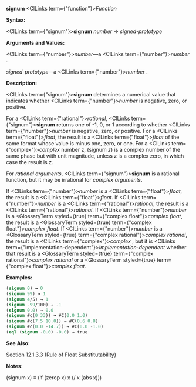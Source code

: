 **signum** <ClLinks  term={"function"}><i>Function</i></ClLinks> 



**Syntax:** 



<ClLinks  term={"signum"}><b>signum</b></ClLinks> *number → signed-prototype* 



**Arguments and Values:** 



<ClLinks  term={"number"}><i>number</i></ClLinks>—a <ClLinks  term={"number"}><i>number</i></ClLinks> . 



*signed-prototype*—a <ClLinks  term={"number"}><i>number</i></ClLinks> . 



**Description:** 



<ClLinks  term={"signum"}><b>signum</b></ClLinks> determines a numerical value that indicates whether <ClLinks  term={"number"}><i>number</i></ClLinks> is negative, zero, or positive. 



For a <ClLinks  term={"rational"}><i>rational</i></ClLinks>, <ClLinks  term={"signum"}><b>signum</b></ClLinks> returns one of -1, 0, or 1 according to whether <ClLinks  term={"number"}><i>number</i></ClLinks> is negative, zero, or positive. For a <ClLinks  term={"float"}><i>float</i></ClLinks>, the result is a <ClLinks  term={"float"}><i>float</i></ClLinks> of the same format whose value is minus one, zero, or one. For a <ClLinks  term={"complex"}><i>complex</i></ClLinks> number z, (signum *z*) is a complex number of the same phase but with unit magnitude, unless z is a complex zero, in which case the result is z. 



For *rational arguments*, <ClLinks  term={"signum"}><b>signum</b></ClLinks> is a rational function, but it may be irrational for *complex arguments*. 



If <ClLinks  term={"number"}><i>number</i></ClLinks> is a <ClLinks  term={"float"}><i>float</i></ClLinks>, the result is a <ClLinks  term={"float"}><i>float</i></ClLinks>. If <ClLinks  term={"number"}><i>number</i></ClLinks> is a <ClLinks  term={"rational"}><i>rational</i></ClLinks>, the result is a <ClLinks  term={"rational"}><i>rational</i></ClLinks>. If <ClLinks  term={"number"}><i>number</i></ClLinks> is a <GlossaryTerm styled={true} term={"complex float"}><i>complex float</i></GlossaryTerm>, the result is a <GlossaryTerm styled={true} term={"complex float"}><i>complex float</i></GlossaryTerm>. If <ClLinks  term={"number"}><i>number</i></ClLinks> is a <GlossaryTerm styled={true} term={"complex rational"}><i>complex rational</i></GlossaryTerm>, the result is a <ClLinks  term={"complex"}><i>complex</i></ClLinks> , but it is <ClLinks  term={"implementation-dependent"}><i>implementation-dependent</i></ClLinks> whether that result is a <GlossaryTerm styled={true} term={"complex rational"}><i>complex rational</i></GlossaryTerm> or a <GlossaryTerm styled={true} term={"complex float"}><i>complex float</i></GlossaryTerm>. 



**Examples:**
```lisp
(signum 0) → 0 
(signum 99) → 1 
(signum 4/5) → 1 
(signum -99/100) → -1 
(signum 0.0) → 0.0 
(signum #c(0 33)) → #C(0.0 1.0) 
(signum #c(7.5 10.0)) → #C(0.6 0.8) 
(signum #c(0.0 -14.7)) → #C(0.0 -1.0) 
(eql (signum -0.0) -0.0) → true 


```
**See Also:** 



Section 12.1.3.3 (Rule of Float Substitutability) 



**Notes:** 



(signum x) *≡* (if (zerop x) x (/ x (abs x))) 



